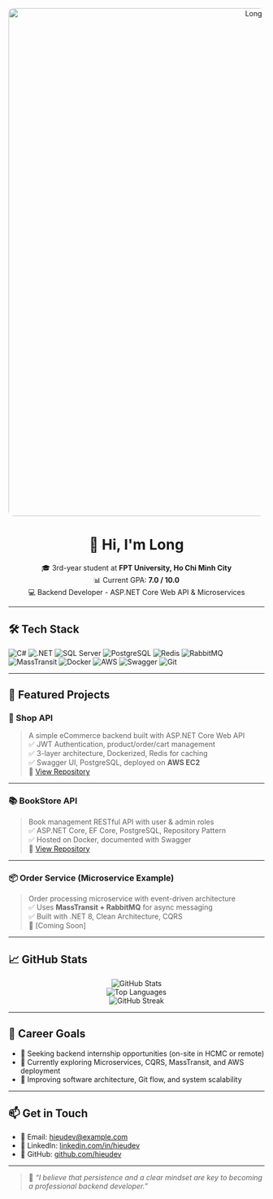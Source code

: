 <!-- Banner -->
<p align="center">
  <img src="https://i.imgur.com/E5f6OAr.png" alt="Long Banner" width="1000" style="border-radius: 10px;" />
</p>

<!-- Introduction -->
<h1 align="center">👋 Hi, I'm Long</h1>
<p align="center">
  🎓 3rd-year student at <strong>FPT University, Ho Chi Minh City</strong>  
  <br/>
  📊 Current GPA: <strong>7.0 / 10.0</strong>  
  <br/>
  💻 Backend Developer - ASP.NET Core Web API & Microservices
</p>

---

## 🛠️ Tech Stack

![C#](https://img.shields.io/badge/-C%23-239120?style=flat&logo=c-sharp&logoColor=white)
![.NET](https://img.shields.io/badge/-.NET-512BD4?style=flat&logo=dotnet&logoColor=white)
![SQL Server](https://img.shields.io/badge/-SQL%20Server-CC2927?style=flat&logo=microsoftsqlserver&logoColor=white)
![PostgreSQL](https://img.shields.io/badge/-PostgreSQL-336791?style=flat&logo=postgresql&logoColor=white)
![Redis](https://img.shields.io/badge/-Redis-DC382D?style=flat&logo=redis&logoColor=white)
![RabbitMQ](https://img.shields.io/badge/-RabbitMQ-FF6600?style=flat&logo=rabbitmq&logoColor=white)
![MassTransit](https://img.shields.io/badge/-MassTransit-1D3557?style=flat&logo=nuget&logoColor=white)
![Docker](https://img.shields.io/badge/-Docker-2496ED?style=flat&logo=docker&logoColor=white)
![AWS](https://img.shields.io/badge/-AWS-232F3E?style=flat&logo=amazonaws&logoColor=white)
![Swagger](https://img.shields.io/badge/-Swagger-85EA2D?style=flat&logo=swagger&logoColor=black)
![Git](https://img.shields.io/badge/-Git-F05032?style=flat&logo=git&logoColor=white)

---

## 🚀 Featured Projects

### 🛒 Shop API
> A simple eCommerce backend built with ASP.NET Core Web API  
> ✅ JWT Authentication, product/order/cart management  
> ✅ 3-layer architecture, Dockerized, Redis for caching  
> ✅ Swagger UI, PostgreSQL, deployed on **AWS EC2**  
🔗 [View Repository](https://github.com/hieudev/shop-api)

---

### 📚 BookStore API
> Book management RESTful API with user & admin roles  
> ✅ ASP.NET Core, EF Core, PostgreSQL, Repository Pattern  
> ✅ Hosted on Docker, documented with Swagger  
🔗 [View Repository](https://github.com/hieudev/bookstore-api)

---

### 📦 Order Service (Microservice Example)
> Order processing microservice with event-driven architecture  
> ✅ Uses **MassTransit + RabbitMQ** for async messaging  
> ✅ Built with .NET 8, Clean Architecture, CQRS  
🔗 [Coming Soon]

---

## 📈 GitHub Stats

<p align="center">
  <img src="https://github-readme-stats.vercel.app/api?username=hieudev&show_icons=true&theme=tokyonight" alt="GitHub Stats" />
  <br/>
  <img src="https://github-readme-stats.vercel.app/api/top-langs/?username=hieudev&layout=compact&theme=tokyonight" alt="Top Languages" />
  <br/>
  <img src="https://github-readme-streak-stats.herokuapp.com/?user=hieudev&theme=tokyonight" alt="GitHub Streak" />
</p>

---

## 🎯 Career Goals

- 🤝 Seeking backend internship opportunities (on-site in HCMC or remote)  
- 🌱 Currently exploring Microservices, CQRS, MassTransit, and AWS deployment  
- 💪 Improving software architecture, Git flow, and system scalability

---

## 📫 Get in Touch

- 📧 Email: hieudev@example.com  
- 💼 LinkedIn: [linkedin.com/in/hieudev](https://linkedin.com/in/hieudev)  
- 🐙 GitHub: [github.com/hieudev](https://github.com/hieudev)

---

> 💬 *“I believe that persistence and a clear mindset are key to becoming a professional backend developer.”*
